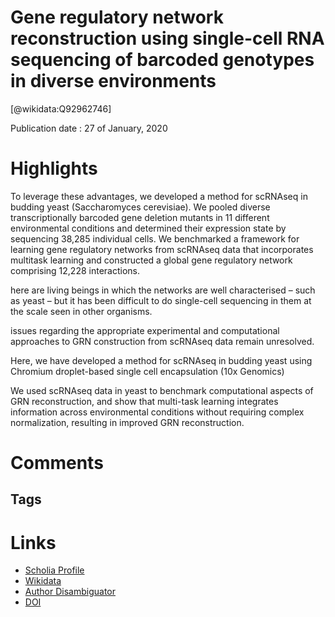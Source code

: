 
Gene regulatory network reconstruction using single-cell RNA sequencing of barcoded genotypes in diverse environments
=====================================================================================================================
  
  [@wikidata:Q92962746]  
  
Publication date : 27 of January, 2020  

# Highlights
To leverage these advantages, we developed a method for scRNAseq in budding yeast (Saccharomyces cerevisiae). We pooled diverse transcriptionally barcoded gene deletion mutants in 11 different environmental conditions and determined their expression state by sequencing 38,285 individual cells. We benchmarked a framework for learning gene regulatory networks from scRNAseq data that incorporates multitask learning and constructed a global gene regulatory network comprising 12,228 interactions.

here are living beings in which the networks are well characterised – such as yeast – but it has been difficult to do single-cell sequencing in them at the scale seen in other organisms.

issues regarding the appropriate experimental and computational approaches to GRN construction from scRNAseq data remain unresolved.

Here, we have developed a method for scRNAseq in budding yeast using Chromium droplet-based single cell encapsulation (10x Genomics)

We used scRNAseq data in yeast to benchmark computational aspects of GRN reconstruction, and show that multi-task learning integrates information across environmental conditions without requiring complex normalization, resulting in improved GRN reconstruction.


# Comments

## Tags

# Links
  
 * [Scholia Profile](https://scholia.toolforge.org/work/Q92962746)  
 * [Wikidata](https://www.wikidata.org/wiki/Q92962746)  
 * [Author Disambiguator](https://author-disambiguator.toolforge.org/work_item_oauth.php?id=Q92962746&batch_id=&match=1&author_list_id=&doit=Get+author+links+for+work)  
 * [DOI](https://doi.org/10.7554/ELIFE.51254)  
